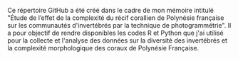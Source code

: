 Ce répertoire GitHub a été créé dans le cadre de mon mémoire intitulé "Étude de l’effet de la complexité du récif corallien de Polynésie française sur les communautés d'invertébrés par la technique de photogrammétrie". 
Il a pour objectif de rendre disponibles les codes R et Python que j'ai utilisé pour la collecte et l'analyse des données sur la diversité des invertébrés et la complexité morphologique des coraux de Polynésie Française.
